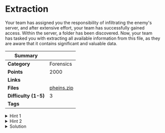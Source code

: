 # Extraction

Your team has assigned you the responsibility of infiltrating the enemy's server, and after extensive effort, your team has successfully gained access. Within the server, a folder has been discovered. Now, your team has tasked you with extracting all available information from this file, as they are aware that it contains significant and valuable data.

| Summary              |                                                                                             |
| -------------------- | ------------------------------------------------------------------------------------------- |
| **Category**         | Forensics                                                                                   |
| **Points**           | 2000                                                                                        |
| **Links**            |                                                                                             |
| **Files**            | [pheins.zip](https://ctf.hexhimalaya.com/files/02a006894badcd3db4c6bba439285480/pheins.zip) |
| **Difficulty (1-5)** | 3                                                                                           |
| **Tags**             |                                                                                             |

<details>
  <summary>Hint 1</summary>

The robot has something to hide.

</details>

<details>
  <summary>Hint 2</summary>

The file has more to offer.

</details>

<details>
<summary>Solution</summary>
  
### Follow the process below.
    
Open the image file in online Exif viewer and you'll find the two passwords and website link to decrypt them. Then following the password, open the PDFs and the solutions are hidden black box, and morse codes. Then combine the result.

<details>
<summary>Disclose answer ?</summary>

```copy
CTF{R3public_0f_4LPH4_C3PHI34}
```

</details>

</details>
